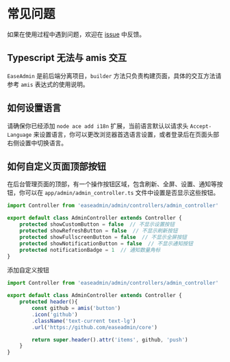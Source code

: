 # 常见问题
如果在使用过程中遇到问题，欢迎在 [issue](https://github.com/easeadmin/core/issues) 中反馈。

## Typescript 无法与 amis 交互

`EaseAdmin` 是前后端分离项目，`builder` 方法只负责构建页面，具体的交互方法请参考 `amis` 表达式的使用说明。

## 如何设置语言

请确保你已经添加 `node ace add i18n` 扩展，当前语言默认以请求头 `Accept-Language` 来设置语言，你可以更改浏览器首选语言设置，或者登录后在页面头部右侧设置中切换语言。

## 如何自定义页面顶部按钮

在后台管理页面的顶部，有一个操作按钮区域，包含刷新、全屏、设置、通知等按钮，你可以在 `app/admin/admin_controller.ts` 文件中设置是否显示这些按钮。

```typescript
import Controller from 'easeadmin/admin/controllers/admin_controller'

export default class AdminController extends Controller {
    protected showCustomButton = false  // 不显示设置按钮
    protected showRefreshButton = false  // 不显示刷新按钮
    protected showFullscreenButton = false  // 不显示全屏按钮
    protected showNotificationButton = false  // 不显示通知按钮
    protected notificationBadge = 1  // 通知数量角标
}
```

添加自定义按钮

```typescript
import Controller from 'easeadmin/admin/controllers/admin_controller'

export default class AdminController extends Controller {
    protected header(){
        const github = amis('button')
        .icon('github')
        .className('text-current text-lg')
        .url('https://github.com/easeadmin/core')

        return super.header().attr('items', github, 'push')
    }
}
```